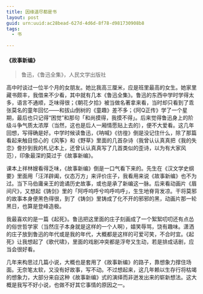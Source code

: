 ```yaml
---
title: 因缘道尽都是书
layout: post
guid: urn:uuid:ac28bead-627d-4d6d-8f78-d981730908b8
tags:
  - 书
  
---
```


#### 《故事新编》
> 鲁迅，《鲁迅全集》，人民文学出版社

高中时谈过一位半个月的女朋友。她比我高三厘米，应是班里最高的女生。她家里藏书颇丰，我借来不少看，其中就有几本《鲁迅全集》。鲁迅的东西中学时学得太多，语言不通顺，乏味得很；《朝花夕拾》被当做名著拿来看，当时却只看到了乖张莫名的童年回忆——和拔山倒树的《童趣》差不多；《阿Q正传》学了一个星期，最后也只记得“困觉”和那句「和尚摸得，我摸不得」。后来觉得鲁迅身上的阶级斗争气质太浓厚（当然，这也是后人一厢情愿贴上去的），便不大爱看。这几年回想，写得确是好。中学时候读鲁迅，《呐喊》《彷徨》倒是没记住什么，除了那篇看起来触目惊心的《风筝》和《野草》里面的几首杂诗（我曾认认真真把《我的失恋》誊抄到我的札记本上，还曾认认真真写了几首类似的歪诗，以为有大家风范），印象最深的莫过于《故事新编》。

课本上祥林嫂看得乏味，《故事新编》倒是一口气看下来的。先生在《汉文学史纲要》里面用「汪洋辟阖，仪态万方」来评价庄子，我看用来说《故事新编》也不为过。当下马伯庸亲王的诡谲历史故事，或也是承了新编这一脉。后来看动画片《眉间尺》，又想起《铸剑》里的「阿呼呜呼兮呜呼呜呼」，生生地脊背发凉。干将莫邪的故事本身便黑色得很，到了《铸剑》里铸成了化不开的邪邪的黑，动画片那一轮黑日，也算是登峰造极。

我最喜欢的是一篇《起死》。鲁迅把这里面的庄子刻画成了一个絮絮叨叨还有点怂的俗世哲学家（当然庄子本身就是这样的一个人啊），嬉笑辱骂，饶有趣味。潇洒的庄子放到鲁迅的年代或是我的年代，大概都是这样的可爱可笑，不合时宜。《起死》让我想起了《歌代啸》，里面的戏剧冲突都是浮夸又生动，若是排成话剧，应当会很好看。

几年来构思过几篇小说，大概也是套用了《故事新编》的路子，靠想象力撑住场面。无奈笔太软，又没有好故事，写不动。不过想起来，这几年赖以生存行将枯竭的想象力，大部分来自这种《故事新编》式的演绎而非迸发出来的崭新想法。这大概是我写不好小说，也做不好其它事情的原因之一。